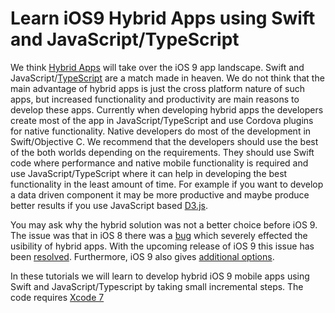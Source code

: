 # Learn iOS9 Hybrid Apps using Swift and JavaScript/TypeScript
We think [Hybrid Apps](http://developer.telerik.com/featured/what-is-a-hybrid-mobile-app/) will take over the iOS 9 app landscape. Swift and JavaScript/[TypeScript](https://github.com/ziaukhan/learn-typescript) are a match made in heaven. We do not think that the main advantage of hybrid apps is just the cross platform nature of such apps, but increased functionality and productivity are main reasons to develop these apps. Currently when developing hybrid apps the developers create most of the app in JavaScript/TypeScript and use Cordova plugins for native functionality. Native developers do most of the development in Swift/Objective C. We recommend that the developers should use the best of the both worlds depending on the requirements. They should use Swift code where performance and native mobile functionality is required and use JavaScript/TypeScript where it can help in developing the best functionality in the least amount of time. For example if you want to develop a data driven component it may be more productive and maybe produce better results if you use JavaScript based [D3.js](http://d3js.org/).

You may ask why the hybrid solution was not a better choice before iOS 9. The issue was that in iOS 8 there was a [bug](http://forum.ionicframework.com/t/cordova-support-for-wkwebview-in-ios8/10480) which severely effected the usibility of hybrid apps. With the upcoming release of iOS 9 this issue has been [resolved](https://twitter.com/wkwebview/status/613448365456490496). Furthermore, iOS 9 also gives [additional options](http://www.macstories.net/stories/ios-9-and-safari-view-controller-the-future-of-web-views/).

In these tutorials we will learn to develop hybrid iOS 9 mobile apps using Swift and JavaScript/Typescript by taking small incremental steps. The code requires [Xcode 7](https://developer.apple.com/xcode/downloads/)

   
